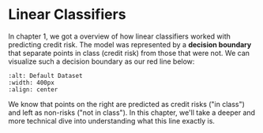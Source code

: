 Linear Classifiers
================================
In chapter 1, we got a overview of how linear classifiers worked with predicting credit risk. The model was represented by a __decision boundary__ that separate points in class (credit risk) from those that were not. We can visualize such a decision boundary as our red line below:

```{image} ../Ch1/pictures/defaultnew.png
:alt: Default Dataset
:width: 400px
:align: center
```

We know that points on the right are predicted as credit risks ("in class") and left as non-risks ("not in class"). In this chapter, we'll take a deeper and more technical dive into understanding what this line exactly is.

